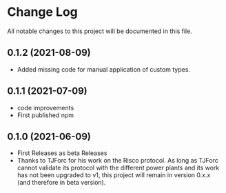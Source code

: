 # Change Log

All notable changes to this project will be documented in this file.

## 0.1.2 (2021-08-09)
* Added missing code for manual application of custom types.

## 0.1.1 (2021-07-09)
* code improvements
* First published npm

## 0.1.0 (2021-06-09)
* First Releases as beta Releases
* Thanks to TJForc for his work on the Risco protocol.
As long as TJForc cannot validate its protocol with the different power plants and its work has not been upgraded to v1, this project will remain in version 0.x.x (and therefore in beta version).
